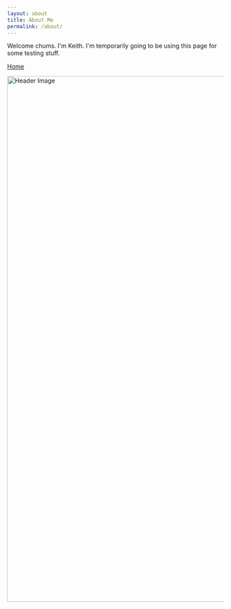 ```yaml
---
layout: about
title: About Me
permalink: /about/
---
```


<link rel="stylesheet" type="text/css"  href="/keiths-site/css/main.css">

Welcome chums. I'm Keith. I'm temporarily going to be using this page for some testing stuff.

[Home](https://kdlovett.github.io/keiths-site/)

<img src="https://raw.githubusercontent.com/kdlovett/keiths-site/gh-pages/images/header_image.JPG" alt="Header Image" style="width:1221px;height;485px;">